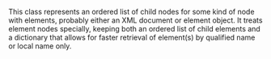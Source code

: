 This class represents an ordered list of child nodes for some kind of node with elements, probably either an XML document or element object. It treats element nodes specially, keeping both an ordered list of child elements and a dictionary that allows for faster retrieval of element(s) by qualified name or local name only.